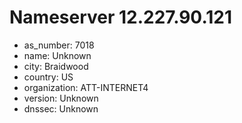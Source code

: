 # Nameserver 12.227.90.121

* as_number: 7018
* name: Unknown
* city: Braidwood
* country: US
* organization: ATT-INTERNET4
* version: Unknown
* dnssec: Unknown
